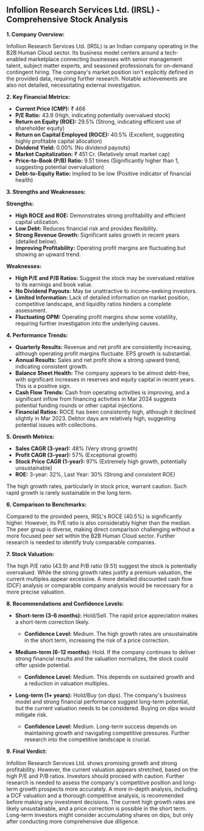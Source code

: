 ## Infollion Research Services Ltd. (IRSL) - Comprehensive Stock Analysis

**1. Company Overview:**

Infollion Research Services Ltd. (IRSL) is an Indian company operating in the B2B Human Cloud sector.  Its business model centers around a tech-enabled marketplace connecting businesses with senior management talent, subject matter experts, and seasoned professionals for on-demand contingent hiring.  The company's market position isn't explicitly defined in the provided data, requiring further research.  Notable achievements are also not detailed, necessitating external investigation.

**2. Key Financial Metrics:**

* **Current Price (CMP):** ₹ 466
* **P/E Ratio:** 43.9 (High, indicating potentially overvalued stock)
* **Return on Equity (ROE):** 29.5% (Strong, indicating efficient use of shareholder equity)
* **Return on Capital Employed (ROCE):** 40.5% (Excellent, suggesting highly profitable capital allocation)
* **Dividend Yield:** 0.00% (No dividend payouts)
* **Market Capitalization:** ₹ 451 Cr. (Relatively small market cap)
* **Price-to-Book (P/B) Ratio:** 9.51 times (Significantly higher than 1, suggesting potential overvaluation)
* **Debt-to-Equity Ratio:** Implied to be low (Positive indicator of financial health)


**3. Strengths and Weaknesses:**

**Strengths:**

* **High ROCE and ROE:** Demonstrates strong profitability and efficient capital utilization.
* **Low Debt:**  Reduces financial risk and provides flexibility.
* **Strong Revenue Growth:**  Significant sales growth in recent years (detailed below).
* **Improving Profitability:**  Operating profit margins are fluctuating but showing an upward trend.


**Weaknesses:**

* **High P/E and P/B Ratios:** Suggest the stock may be overvalued relative to its earnings and book value.
* **No Dividend Payouts:**  May be unattractive to income-seeking investors.
* **Limited Information:**  Lack of detailed information on market position, competitive landscape, and liquidity ratios hinders a complete assessment.
* **Fluctuating OPM:** Operating profit margins show some volatility, requiring further investigation into the underlying causes.


**4. Performance Trends:**

* **Quarterly Results:** Revenue and net profit are consistently increasing, although operating profit margins fluctuate.  EPS growth is substantial.
* **Annual Results:**  Sales and net profit show a strong upward trend, indicating consistent growth.
* **Balance Sheet Health:**  The company appears to be almost debt-free, with significant increases in reserves and equity capital in recent years. This is a positive sign.
* **Cash Flow Trends:**  Cash from operating activities is improving, and a significant inflow from financing activities in Mar 2024 suggests potential funding rounds or other capital injections.
* **Financial Ratios:** ROCE has been consistently high, although it declined slightly in Mar 2023.  Debtor days are relatively high, suggesting potential issues with collections.


**5. Growth Metrics:**

* **Sales CAGR (3-year):** 48% (Very strong growth)
* **Profit CAGR (3-year):** 57% (Exceptional growth)
* **Stock Price CAGR (1-year):** 97% (Extremely high growth, potentially unsustainable)
* **ROE:**  3-year: 32%, Last Year: 30% (Strong and consistent ROE)

The high growth rates, particularly in stock price, warrant caution.  Such rapid growth is rarely sustainable in the long term.

**6. Comparison to Benchmarks:**

Compared to the provided peers, IRSL's ROCE (40.5%) is significantly higher.  However, its P/E ratio is also considerably higher than the median.  The peer group is diverse, making direct comparison challenging without a more focused peer set within the B2B Human Cloud sector.  Further research is needed to identify truly comparable companies.

**7. Stock Valuation:**

The high P/E ratio (43.9) and P/B ratio (9.51) suggest the stock is potentially overvalued.  While the strong growth rates justify a premium valuation, the current multiples appear excessive.  A more detailed discounted cash flow (DCF) analysis or comparable company analysis would be necessary for a more precise valuation.

**8. Recommendations and Confidence Levels:**

* **Short-term (3-6 months):** Hold/Sell.  The rapid price appreciation makes a short-term correction likely.  
    * **Confidence Level:** Medium.  The high growth rates are unsustainable in the short term, increasing the risk of a price correction.

* **Medium-term (6-12 months):** Hold.  If the company continues to deliver strong financial results and the valuation normalizes, the stock could offer upside potential.
    * **Confidence Level:** Medium.  This depends on sustained growth and a reduction in valuation multiples.

* **Long-term (1+ years):** Hold/Buy (on dips).  The company's business model and strong financial performance suggest long-term potential, but the current valuation needs to be considered.  Buying on dips would mitigate risk.
    * **Confidence Level:** Medium.  Long-term success depends on maintaining growth and navigating competitive pressures.  Further research into the competitive landscape is crucial.


**9. Final Verdict:**

Infollion Research Services Ltd. shows promising growth and strong profitability. However, the current valuation appears stretched, based on the high P/E and P/B ratios.  Investors should proceed with caution.  Further research is needed to assess the company's competitive position and long-term growth prospects more accurately.  A more in-depth analysis, including a DCF valuation and a thorough competitive analysis, is recommended before making any investment decisions.  The current high growth rates are likely unsustainable, and a price correction is possible in the short term.  Long-term investors might consider accumulating shares on dips, but only after conducting more comprehensive due diligence.
